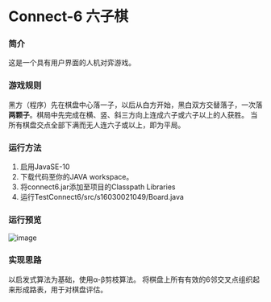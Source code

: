 # Connect-6 六子棋

### 简介
这是一个具有用户界面的人机对弈游戏。

### 游戏规则
黑方（程序）先在棋盘中心落一子，以后从白方开始，黑白双方交替落子，一次落**两颗子**。棋局中先完成在横、竖、斜三方向上连成六子或六子以上的人获胜。
当所有棋盘交点全部下满而无人连六子或以上，即为平局。

### 运行方法
1. 启用JavaSE-10 
2. 下载代码至你的JAVA workspace。
3. 将connect6.jar添加至项目的Classpath Libraries 
4. 运行TestConnect6/src/s16030021049/Board.java

### 运行预览
![image](https://user-images.githubusercontent.com/124513316/216830489-a021c141-d7e0-490e-b163-7e85a341c4fc.png)

### 实现思路
以启发式算法为基础，使用α-β剪枝算法。
将棋盘上所有有效的6邻交叉点组织起来形成路表，用于对棋盘评估。


